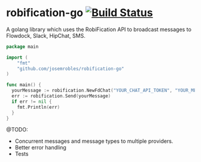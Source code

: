 # robification-go [![Build Status](https://travis-ci.org/josemrobles/robification-go.svg?branch=master)](https://travis-ci.org/josemrobles/robification-go)
A golang library which uses the RobiFication API to broadcast messages to Flowdock, Slack, HipChat, SMS.

```go
package main

import (
    "fmt"
    "github.com/josemrobles/robification-go"
)

func main() {
  yourMessage := robification.NewFdChat("YOUR_CHAT_API_TOKEN", "YOUR_MESSAGE")
  err := robification.Send(yourMessage)
  if err != nil {
    fmt.Println(err)
  }
}
```

@TODO:
- Concurrent messages and message types to multiple providers.
- Better error handling
- Tests
